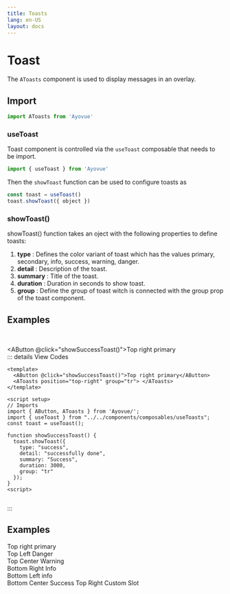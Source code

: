 ```yaml
---
title: Toasts
lang: en-US
layout: docs
---
```


<script setup lang="ts">

import { ref, reactive, computed } from "vue";
import { AButton, AToasts, AToast } from '../../src/'
import { generateComponentCode } from "../utils/functions";
import { useToast } from "../../src";
const { showToast } = useToast();
const toast = useToast();

const code = computed(() => {
  // return generateComponentCode(componentData);
  return `function showInfoToast() {
  showToast({
    type: "info",
    detail: "Account will be verified soon",
    summary: "Information",
    duration: 3333,
    group: "br"
  });
}`;
});

function generateToast(group?: string) {
  showToast({
    type: "info",
    detail: "Done successfully",
    summary: "Success -> info summary",
    duration: 44444,
    group
  });
}

function showSuccessToast() {
  toast.showToast({
    type: "success",
    detail: "successfully done",
    summary: "Success",
    duration: 3333,
    group: "tpr"
  });
}

function showDangerToast() {
  showToast({
    type: "danger",
    detail: "Something went wrong! tl",
    summary: "Error",
    duration: 3333,
    group: "tl"
  });
}

function showWarningToast() {
  showToast({
    type: "warning",
    detail: "This might cause error!",
    summary: "Warning",
    duration: 3333,
    group: "tc"
  });
}

function showInfoToast() {
  showToast({
    type: "info",
    detail: "Account will be verified soon",
    summary: "Information",
    duration: 3333,
    group: "br"
  });
}

 toast.showToast({
    type: "success",
    detail: "successfully done",
    summary: "Success",
    duration: 3000,
    group: "tpr"
  });

</script>

<style>

.custom-toast {
  /* border: 1px solid gray; */
  min-height: 99px;
  width: 333px;
  padding: 15px 9px;
  color: #22c55e;
  background: #f0fdf4;
  border: 1px solid #22c55e;
  border-radius: 4px;
  position: relative;
}

.close-button {
  background: none;
  border: none;
  cursor: pointer;
  font-weight: bold;
  position: absolute;
  top: 0;
  right: 0;
  z-index: 99;
  padding: 5px 9px;
  color: red;
  opacity: 0.8;
}

.close-button:hover {
  opacity: 1;
}
</style>

# Toast

The <code>AToasts</code> component is used to display messages in an overlay.

<div>
  <AToasts position="top-left" group="tl"></AToasts>
  <AToasts position="top-right" group="tpr"> </AToasts>
  <AToasts position="top-center" group="tc"> </AToasts>
  <AToasts position="bottom-left" group="bl"> </AToasts>
  <AToasts position="bottom-right" group="br"> </AToasts>
  <AToasts position="bottom-center" group="bc"> </AToasts>
  <AToasts position="top-right" group="tr">
    <template #default="{ toast, close }">
      <div class="custom-toast">
        <div class="ta-right">
          <button @click="close(toast)" class="close-button">X</button>
        </div>
        <div class="text-center">
          <img src="https://cdn-icons-png.flaticon.com/512/5610/5610944.png" style="max-hright: 44px" alt="" />
          <h2>{{ toast.summary }}</h2>
          <p>{{ toast.detail }}</p>
        </div>
      </div>
    </template>
  </AToasts>
</div>

## Import

```js
import AToasts from 'Ayovue'
```

### useToast

Toast component is controlled via the <code>useToast</code> composable that needs to be import.

```js
import { useToast } from 'Ayovue'
```

Then the <code>showToast</code> function can be used to configure toasts as

```js
const toast = useToast()
toast.showToast({ object })
```

### showToast()

showToast() function takes an oject with the following properties to define toasts:

1. <b>type</b> : Defines the color variant of toast which has the values primary, secondary, info, success, warning, danger.
2. <b>detail</b> : Description of the toast.
3. <b>summary</b> : Title of the toast.
4. <b>duration</b> : Duration in seconds to show toast.
5. <b>group</b> : Define the group of toast witch is connected with the group prop of the toast component.

## Examples

<br/>

<AButton @click="showSuccessToast()">Top right primary</AButton> <br />
::: details View Codes

```vue
<template>
  <AButton @click="showSuccessToast()">Top right primary</AButton>
  <AToasts position="top-right" group="tr"> </AToasts>
</template>

<script setup>
// Imports
import { AButton, AToasts } from 'Ayovue/';
import { useToast } from "../../components/composables/useToasts";
const toast = useToast();

function showSuccessToast() {
  toast.showToast({
    type: "success",
    detail: "successfully done",
    summary: "Success",
    duration: 3000,
    group: "tr"
  });
}
<script>


```

:::

<div class="row gap-0 mt-4">
  <div class="col-md-4">
    <h2>Examples</h2>
    <div class="playground__item mt-3">
      <AButton @click="showSuccessToast()">Top right primary</AButton> <br />
      <AButton @click="showDangerToast" class="mt-2" variant="danger">
        Top Left Danger
      </AButton>
      <br />
      <AButton @click="showWarningToast" class="mt-2" variant="warning">
        Top Center Warning
      </AButton>
      <br />
      <AButton @click="showInfoToast" class="mt-2" variant="info">
        Bottom Right Info
      </AButton>
      <br />
      <AButton @click="generateToast('bl')" class="mt-2" variant="info">
        Bottom Left info
      </AButton>
      <br />
      <AButton @click="generateToast('bc')" class="mt-2" variant="info">
        Bottom Center Success
      </AButton>
      <AButton @click="generateToast('tr')" class="mt-2">
        Top Right Custom Slot
      </AButton>
    </div>
  </div>
</div>

